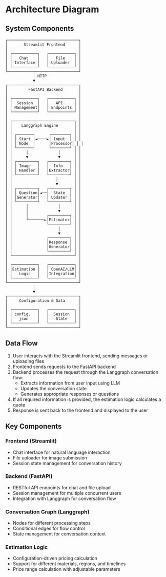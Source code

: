 # Architecture Diagram

## System Components

```
┌───────────────────────────────┐
│       Streamlit Frontend      │
│                               │
│ ┌───────────┐   ┌───────────┐ │
│ │   Chat    │   │   File    │ │
│ │ Interface │   │ Uploader  │ │
│ └───────────┘   └───────────┘ │
└───────────┬───────────────────┘
            │ HTTP
            ▼
┌───────────────────────────────┐
│         FastAPI Backend       │
│                               │
│ ┌───────────┐   ┌───────────┐ │
│ │  Session  │   │   API     │ │
│ │ Management│   │ Endpoints │ │
│ └───────────┘   └───────────┘ │
│                               │
│ ┌───────────────────────────┐ │
│ │    Langgraph Engine       │ │
│ │                           │ │
│ │ ┌───────┐      ┌────────┐ │ │
│ │ │ Start │◄────►│ Input  │ │ │
│ │ │ Node  │      │Processor│ │ │
│ │ └───────┘      └────────┘ │ │
│ │      │             │      │ │
│ │      ▼             ▼      │ │
│ │ ┌─────────┐   ┌─────────┐ │ │
│ │ │ Image   │   │  Info   │ │ │
│ │ │ Handler │   │Extractor│ │ │
│ │ └─────────┘   └─────────┘ │ │
│ │                   │       │ │
│ │                   ▼       │ │
│ │ ┌─────────┐   ┌─────────┐ │ │
│ │ │ Question│◄──│  State  │ │ │
│ │ │Generator│   │ Updater │ │ │
│ │ └─────────┘   └─────────┘ │ │
│ │      │             │      │ │
│ │      │             ▼      │ │
│ │      │        ┌─────────┐ │ │
│ │      └───────►│Estimator│ │ │
│ │               └─────────┘ │ │
│ │                    │      │ │
│ │                    ▼      │ │
│ │               ┌─────────┐ │ │
│ │               │Response │ │ │
│ │               │Generator│ │ │
│ │               └─────────┘ │ │
│ └───────────────────────────┘ │
│                               │
│ ┌───────────┐   ┌───────────┐ │
│ │Estimation │   │ OpenAI/LLM│ │
│ │   Logic   │   │Integration│ │
│ └───────────┘   └───────────┘ │
└───────────────────────────────┘
            │
            ▼
┌───────────────────────────────┐
│     Configuration & Data      │
│                               │
│ ┌───────────┐   ┌───────────┐ │
│ │ config.   │   │  Session  │ │
│ │   json    │   │   State   │ │
│ └───────────┘   └───────────┘ │
└───────────────────────────────┘
```

## Data Flow

1. User interacts with the Streamlit frontend, sending messages or uploading files
2. Frontend sends requests to the FastAPI backend
3. Backend processes the request through the Langgraph conversation flow:
   - Extracts information from user input using LLM
   - Updates the conversation state
   - Generates appropriate responses or questions
4. If all required information is provided, the estimation logic calculates a quote
5. Response is sent back to the frontend and displayed to the user

## Key Components

### Frontend (Streamlit)
- Chat interface for natural language interaction
- File uploader for image submission
- Session state management for conversation history

### Backend (FastAPI)
- RESTful API endpoints for chat and file upload
- Session management for multiple concurrent users
- Integration with Langgraph for conversation flow

### Conversation Graph (Langgraph)
- Nodes for different processing steps
- Conditional edges for flow control
- State management for conversation context

### Estimation Logic
- Configuration-driven pricing calculation
- Support for different materials, regions, and timelines
- Price range calculation with adjustable parameters

